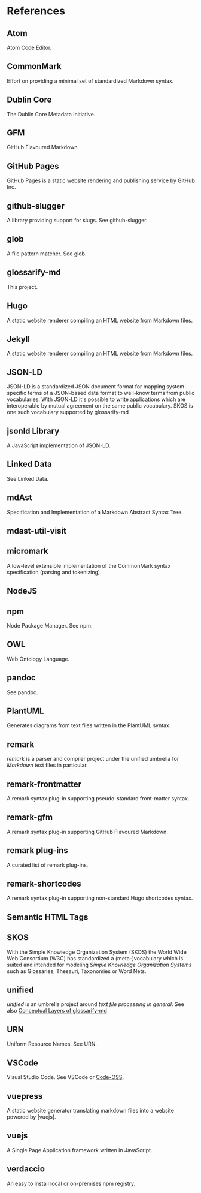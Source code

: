 # References

## Atom
<!-- uri: https://atom.io -->
Atom Code Editor.

## CommonMark
<!-- uri: https://commonmark.org -->
Effort on providing a minimal set of standardized Markdown syntax.

## Dublin Core
<!--
  uri: http://purl.org/dc/terms/
  aliases: 'DC, DublinCore, dc:'
-->
The Dublin Core Metadata Initiative.

## GFM
<!--
  uri: https://github.github.com/gfm/
  aliases: GFM, GitHub Flavoured Markdown, GitHub Flavored Markdown
-->
GitHub Flavoured Markdown

## GitHub Pages
<!-- uri: https://pages.github.com/ -->

GitHub Pages is a static website rendering and publishing service by GitHub Inc.

## github-slugger
<!-- uri: https://npmjs.com/package/github-slugger -->
A library providing support for slugs. See github-slugger.

## glob
<!-- uri: https://github.com/isaacs/node-glob#glob-primer -->
A file pattern matcher. See glob.

## glossarify-md
<!-- uri: https://github.com/about-code/glossarify-md -->
This project.

## Hugo
<!-- uri: https://gohugo.io -->
A static website renderer compiling an HTML website from Markdown files.

## Jekyll
<!-- uri: https://jekyllrb.com -->
A static website renderer compiling an HTML website from Markdown files.

## JSON-LD
<!--
  uri: https://json-ld.org
  aliases: JSON-LD Spec
-->

JSON-LD is a standardized JSON document format for mapping system-specific terms of a JSON-based data format to well-know terms from public vocabularies. With JSON-LD it's possible to write applications which are interoperable by mutual agreement on the same public vocabulary. SKOS is one such vocabulary supported by glossarify-md

## jsonld Library
<!--
  uri: https://npmjs.com/package/jsonld
  aliases: jsonld
-->
A JavaScript implementation of JSON-LD.

## Linked Data
<!--
  uri: https://www.w3.org/standards/semanticweb/ontology
  aliases: LD
-->
See Linked Data.

## mdAst
<!--
  uri: https://github.com/syntax-tree/mdast
  aliases: mdAST, mdast
-->

Specification and Implementation of a Markdown Abstract Syntax Tree.

## mdast-util-visit
<!-- uri: https://npmjs.com/package/mdast-util-visit -->

## micromark
<!-- uri: https://github.com/micromark/ -->

A low-level extensible implementation of the CommonMark syntax specification (parsing and tokenizing).

## NodeJS
<!--
  uri: https://nodejs.org
  aliases: nodejs, node.js
-->

## npm
<!-- uri: https://npmjs.com -->

Node Package Manager. See npm.

## OWL
<!-- uri: https://www.w3.org/TR/2012/REC-owl2-overview-20121211/ -->

Web Ontology Language.

## pandoc
<!-- uri: https://pandoc.org -->

See pandoc.

## PlantUML
<!-- uri: https://plantuml.com -->
Generates diagrams from text files written in the PlantUML syntax.

## remark
<!-- uri: https://github.com/remarkjs/remark -->

*remark* is a parser and compiler project under the unified umbrella for *Markdown* text files in particular.

## remark-frontmatter
<!-- uri: https://npmjs.com/package/remark-frontmatter -->

A remark syntax plug-in supporting pseudo-standard front-matter syntax.

## remark-gfm
<!-- uri: https://npmjs.com/package/remark-gfm -->

A remark syntax plug-in supporting GitHub Flavoured Markdown.

## remark plug-ins
<!--
uri: https://github.com/remarkjs/awesome-remark
aliases: remark plug-in ecosystem
-->
A curated list of remark plug-ins.

## remark-shortcodes
<!-- uri: https://www.npmjs.com/package/remark-shortcodes -->

A remark syntax plug-in supporting non-standard Hugo shortcodes syntax.

## Semantic HTML Tags
<!--
   uri: https://www.w3schools.com/html/html5_semantic_elements
   aliases: Semantic HTML elements
-->

## SKOS
<!-- uri: http://w3.org/skos/ -->

With the Simple Knowledge Organization System (SKOS) the World Wide Web Consortium (W3C) has standardized a (meta-)vocabulary which is suited and intended for modeling *Simple Knowledge Organization Systems* such as Glossaries, Thesauri, Taxonomies or Word Nets.

## unified
<!-- uri: https://unifiedjs.com -->

*unified* is an umbrella project around *text file processing in general*. See also [Conceptual Layers of glossarify-md](./conceptual-layers.md)

## URN
<!-- uri: https://www.iana.org/assignments/urn-namespaces/urn-namespaces.xhtml -->
Uniform Resource Names. See URN.

## VSCode
<!-- uri: https://code.visualstudio.com -->
[Code-OSS]: https://github.com/microsoft/vscode

Visual Studio Code. See VSCode or [Code-OSS].

## vuepress
<!-- uri: https://vuepress.vuejs.org -->

A static website generator translating markdown files into a website powered by [vuejs].

## vuejs
<!-- uri: https://vuejs.org -->

A Single Page Application framework written in JavaScript.

## verdaccio
<!-- uri: https://npmjs.com/package/verdaccio -->

An easy to install local or on-premises npm registry.
